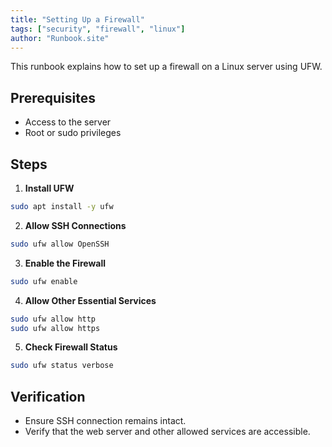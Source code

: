 ```yaml
---
title: "Setting Up a Firewall"
tags: ["security", "firewall", "linux"]
author: "Runbook.site"
---
```


This runbook explains how to set up a firewall on a Linux server using UFW.

## Prerequisites
- Access to the server
- Root or sudo privileges

## Steps

1. **Install UFW**
```bash
sudo apt install -y ufw
```
2. **Allow SSH Connections**
```bash
sudo ufw allow OpenSSH
```
3. **Enable the Firewall**
```bash
sudo ufw enable
```
4. **Allow Other Essential Services**
```bash
sudo ufw allow http
sudo ufw allow https
```
5. **Check Firewall Status**
```bash
sudo ufw status verbose
```

## Verification
- Ensure SSH connection remains intact.
- Verify that the web server and other allowed services are accessible.